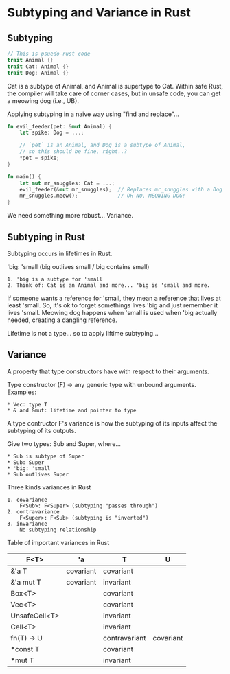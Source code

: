 # Subtyping and Variance in Rust

## Subtyping

```rust
// This is psuedo-rust code
trait Animal {}
trait Cat: Animal {}
trait Dog: Animal {}
```

Cat is a subtype of Animal, and Animal is supertype to Cat.
Within safe Rust, the compiler will take care of corner cases,
but in unsafe code, you can get a meowing dog (i.e., UB).

Applying subtyping in a naive way using "find and replace"...

```rust
fn evil_feeder(pet: &mut Animal) {
    let spike: Dog = ...;

    // `pet` is an Animal, and Dog is a subtype of Animal,
    // so this should be fine, right..?
    *pet = spike;
}

fn main() {
    let mut mr_snuggles: Cat = ...;
    evil_feeder(&mut mr_snuggles);  // Replaces mr_snuggles with a Dog
    mr_snuggles.meow();             // OH NO, MEOWING DOG!
}
```

We need something more robust... Variance.

## Subtyping in Rust

Subtyping occurs in lifetimes in Rust.

'big: 'small (big outlives small / big contains small)

    1. 'big is a subtype for 'small
    2. Think of: Cat is an Animal and more... 'big is 'small and more.

If someone wants a reference for 'small, they mean a reference that lives
at least 'small. So, it's ok to forget somethings lives 'big and just
remember it lives 'small. Meowing dog happens when 'small is used when
'big actually needed, creating a dangling reference.

Lifetime is not a type... so to apply liftime subtyping...

## Variance

A property that type constructors have with respect to their arguments.

Type constructor (F<T>) -> any generic type with unbound arguments. Examples:

    * Vec: type T
    * & and &mut: lifetime and pointer to type

A type contructor F's variance is how the subtyping of its inputs affect the subtyping of its outputs.

Give two types: Sub and Super, where...

    * Sub is subtype of Super
    * Sub: Super
    * 'big: 'small
    * Sub outlives Super

Three kinds variances in Rust

    1. covariance
        F<Sub>: F<Super> (subtyping "passes through")
    2. contravariance
        F<Super>: F<Sub> (subtyping is "inverted")
    3. invariance
        No subtyping relationship

Table of important variances in Rust

F\<T\>          | 'a        | T             | U
--------------- | --------- | ------------- | --------
&'a T           | covariant | covariant     |	
&'a mut T       | covariant | invariant     |	
Box\<T\>        |           | covariant     |	
Vec\<T\>        |           | covariant     |	
UnsafeCell\<T\> |           | invariant     |	
Cell\<T\>       |           | invariant     |
fn(T) -> U      |           | contravariant | covariant
*const T         |           | covariant     |
*mut T           |           | invariant     |	


